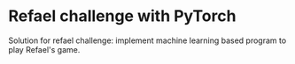 # Refael challenge with PyTorch
 Solution for refael challenge: implement machine learning based program to play Refael's game.
